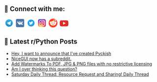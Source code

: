 ## 🔎 Connect with me:
[<img src="https://github.com/bullbesh/bullbesh/blob/main/images/Telegram.png" width="32" height="32" />](https://t.me/bullbesh)
[<img src="https://github.com/bullbesh/bullbesh/blob/main/images/VK.png" width="32" height="32" />](https://vk.com/bullbesh)
[<img src="https://github.com/bullbesh/bullbesh/blob/main/images/Twitter.png" width="32" height="32" />](https://twitter.com/bullbesh1)
[<img src="https://github.com/bullbesh/bullbesh/blob/main/images/Instagram.png" width="32" height="32" />](https://www.instagram.com/bullbesh)
[<img src="https://github.com/bullbesh/bullbesh/blob/main/images/Reddit.png" width="32" height="32" />](https://www.reddit.com/user/bullbesh)
[<img src="https://github.com/bullbesh/bullbesh/blob/main/images/YouTube.png" width="32" height="32" />](https://www.youtube.com/channel/UCtfjRs6uzgq5mfm8S06WTcg)

## 📕 Latest r/Python Posts
<!-- BLOG-POST-LIST:START -->
- [Hey, I want to announce that I&#39;ve created Pyckish](https://www.reddit.com/r/Python/comments/10hjqbj/hey_i_want_to_announce_that_ive_created_pyckish/)
- [NiceGUI now has a subreddit.](https://www.reddit.com/r/Python/comments/10hg2i4/nicegui_now_has_a_subreddit/)
- [Add Watermarks To PDF, JPG &amp; PNG files with no restrictive licensing](https://www.reddit.com/r/Python/comments/10hfz75/add_watermarks_to_pdf_jpg_png_files_with_no/)
- [Am I over thinking this question?](https://www.reddit.com/r/Python/comments/10hde5l/am_i_over_thinking_this_question/)
- [Saturday Daily Thread: Resource Request and Sharing! Daily Thread](https://www.reddit.com/r/Python/comments/10hdaol/saturday_daily_thread_resource_request_and/)
<!-- BLOG-POST-LIST:END -->
